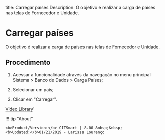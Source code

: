 title:  Carregar países 
Description: O objetivo é realizar a carga de países nas telas de Fornecedor e Unidade. 
# Carregar países
O objetivo é realizar a carga de países nas telas de Fornecedor e Unidade.

Procedimento
------------

1.  Acessar a funcionalidade através da navegação no menu principal
    Sistema \> Banco de Dados \> Carga Países;

2.  Selecionar um país;

3.  Clicar em "Carregar".

<i class='fa fa-youtube-play  fa-2x' style='color:#97ce17;vertical-align: middle;'> </i> [Video Library](https://www.youtube.com/playlist?list=PLB5qK2uzf2RNFxIQxcRXE47dvh_IXv3Jd)'

!!! tip "About"

    <b>Product/Version:</b> CITSmart | 8.00 &nbsp;&nbsp;
    <b>Updated:</b>01/21/2019 - Larissa Lourenço

